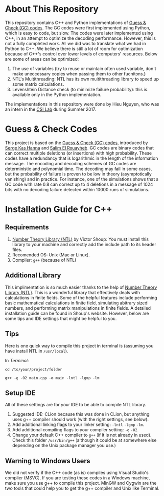 # About This Repository
This repository contains C++ and Python implementations of [Guess & Check (GC) codes](https://arxiv.org/abs/1705.09569). The GC codes were first implemented using Python, which is easy to code, but slow. The codes were later implemented using C++, in an attempt to optimize the decoding performance. However, this is not a fully completed work. All we did was to translate what we had in Python to C++. We believe there is still a lot of room for optimization because of C++'s control over lower levels of computers' resources. Below are some of areas can be optimized:
1. The use of variables (try to reuse or maintain often used variable, don't make uneccessary copies when passing them to other fucnitons.)
2. NTL's Multithreading: NTL has its own multithreading library to speed up some matrix calculations.
3. Levenshtein Distance check (to minimize failure probability): this is available only in the Python implementation.

The implementations in this repository were done by Hieu Nguyen, who was an intern in the [CSI Lab](http://eceweb1.rutgers.edu/csi/CSILab.html) during Summer 2017.
# Guess & Check Codes
This project is based on the [Guess & Check (GC) codes](https://arxiv.org/abs/1705.09569), introduced by [Serge Kas Hanna](http://www.eden.rutgers.edu/~sk1976/) and [Salim El Rouayheb](http://eceweb1.rutgers.edu/csi/). GC codes are binary codes that can correct multiple deletions (or insertions) with high probability. These codes have a redundancy that is logarithmic in the length of the information message. The encoding and decoding schemes of GC codes are deterministic and polynomial time. The decoding may fail in some cases, but the probability of failure is proven to be low in theory (asymptotically vanishing) and in practice. For instance, one of the simulations shows that a GC code with rate 0.8 can correct up to 4 deletions in a message of 1024 bits with no decoding failure detected within 10000 runs of simulations.
# Installation Guide for C++
## Requirements
1. [Number Theory Library (NTL)](http://www.shoup.net/ntl/) by Victor Shoup: You must install this library to your machine and correctly add the include path to its header files.
2. Recomended OS: Unix (Mac or Linux).
3. Compiler: `g++` (because of NTL)
## Additional Library
This implimentation is so much easier thanks to the help of [Number Theory Library (NTL)](http://www.shoup.net/ntl/).
This is a wonderful library that effectively deals with calculations in finite fields.
Some of the helpful features include performing basic mathematical calculations in finite field, simulating abitrary sized numbers, and performing matrix manipulations in finite fields. 
A detailed installation guide can be found in Shoup's website. However, below are some tips and IDE settings that might be helpful to you.
## Tips
Here is one quick way to compile this project in terminal is (assuming you have install NTL in `/usr/local`).

In *Terminal*:
```
cd /to/your/project/folder
```
```
g++ -g -O2 main.cpp -o main -lntl -lgmp -lm
```
## Setup IDE
All of these settings are for your IDE to be able to compile NTL library.
1. Suggested IDE: CLion because this was done in CLion, but anything uses g++ compiler should work (with the right settings, see below).
2. Add additional linking flags to your linker setting: `-lntl` `-lgmp` `-lm`.
3. Add additional compiling flags to your compiler setting: `-g` `-O2`.
4. Change your default C++ compiler to `g++` (if it is not already in used). Check this folder `/usr/bin/g++` (although it could be at somewhere else depending on the Unix package manager you use.)

## Warning to Windows Users
We did not verify if the C++ code (as is) compiles using Visual Studio's complier (MSVC). If you are testing these codes in a Windows machine, make sure you use g++ to compile this project. MinGW and Cygwin are the two tools that could help you to get the g++ compiler and Unix like Terminal.

